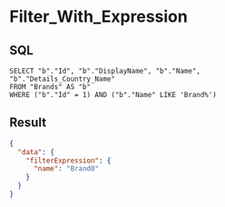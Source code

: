# Filter_With_Expression

## SQL

```text
SELECT "b"."Id", "b"."DisplayName", "b"."Name", "b"."Details_Country_Name"
FROM "Brands" AS "b"
WHERE ("b"."Id" = 1) AND ("b"."Name" LIKE 'Brand%')
```

## Result

```json
{
  "data": {
    "filterExpression": {
      "name": "Brand0"
    }
  }
}
```

